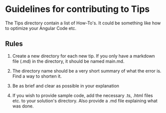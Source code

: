 # Guidelines for contributing to Tips

The Tips directory contain a list of How-To's. It could be something like how to optimize your Angular Code etc.

## Rules

1. Create a new directory for each new tip. If you only have a markdown file (.md) in the directory, it should be named main.md.

2. The directory name should be a very short summary of what the error is. Find a way to shorten it. 

3. Be as brief and clear as possible in your explanation

4. If you wish to provide sample code, add the necessary .ts, .html files etc. to your solution's directory. Also provide a .md file explaining what was done.